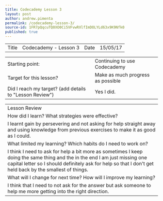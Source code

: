 ```yaml
---
title: Codecademy Lesson 3
layout: post
author: andrew.pimenta
permalink: /codecademy-lesson-3/
source-id: 1FR7pQqcuTQ0XO0Ci5VFvwRXlfImDOLYLd63x9K9Nfk0
published: true
---
```

<table>
  <tr>
    <td>Title</td>
    <td>Codecademy - Lesson 3</td>
    <td>Date</td>
    <td>15/05/17</td>
  </tr>
</table>


<table>
  <tr>
    <td>Starting point:</td>
    <td>Continuing to use Codecademy</td>
  </tr>
  <tr>
    <td>Target for this lesson?</td>
    <td>Make as much progress as possible</td>
  </tr>
  <tr>
    <td>Did I reach my target? 
(add details to "Lesson Review")</td>
    <td> Yes I did.</td>
  </tr>
</table>


<table>
  <tr>
    <td>Lesson Review</td>
  </tr>
  <tr>
    <td>How did I learn? What strategies were effective? </td>
  </tr>
  <tr>
    <td>I learnt gain by persevering and not asking for help straight away and using knowledge from previous exercises to make it as good as I could.</td>
  </tr>
  <tr>
    <td>What limited my learning? Which habits do I need to work on? </td>
  </tr>
  <tr>
    <td>I think I need to ask for help a bit more as sometimes I keep doing the same thing and the in the end I am just missing one capital letter so I should definitely ask for help so that I don't get held back by the smallest of things.</td>
  </tr>
  <tr>
    <td>What will I change for next time? How will I improve my learning?</td>
  </tr>
  <tr>
    <td>I think that I need to not ask for the answer but ask someone to help me more getting into the right direction.</td>
  </tr>
</table>


